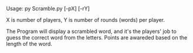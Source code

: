 Usage: py Scramble.py [-pX] [-rY]

X is number of players, Y is number of rounds (words) per player.

The Program will display a scrambled word, and it's the players' job to guess the correct word from the letters. Points are awareded based on the length of the word.

